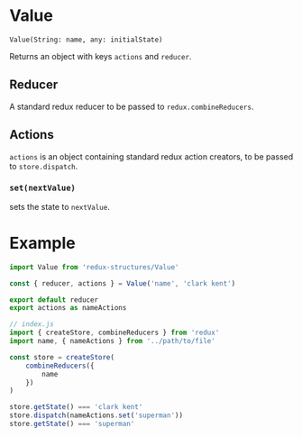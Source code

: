 # Value

`Value(String: name, any: initialState)`

Returns an object with keys `actions` and `reducer`.

## Reducer

A standard redux reducer to be passed to `redux.combineReducers`.

## Actions

`actions` is an object containing standard redux action creators, to be passed to `store.dispatch`.

### `set(nextValue)`

sets the state to `nextValue`.

# Example

```js
import Value from 'redux-structures/Value'

const { reducer, actions } = Value('name', 'clark kent')

export default reducer
export actions as nameActions
```

```js
// index.js
import { createStore, combineReducers } from 'redux'
import name, { nameActions } from '../path/to/file'

const store = createStore(
    combineReducers({
        name
    })
)

store.getState() === 'clark kent'
store.dispatch(nameActions.set('superman'))
store.getState() === 'superman'
```